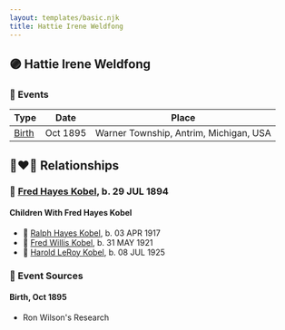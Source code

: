 ```yaml
---
layout: templates/basic.njk
title: Hattie Irene Weldfong
---
```

## 🟣 Hattie Irene Weldfong

### 📆 Events

Type | Date | Place
------ | ------ | ------
[Birth](#event-6f046813-9fe4-4f09-953c-1d8e9fd58c93) | Oct 1895 | Warner Township, Antrim, Michigan, USA

## 👩‍❤️‍👨 Relationships

### 🔵 [Fred Hayes Kobel](/people/1/1672312), b. 29 JUL 1894

#### Children With Fred Hayes Kobel
* 🔵 [Ralph Hayes Kobel](/people/7/77168350), b. 03 APR 1917
* 🔵 [Fred Willis Kobel](/people/5/51851068), b. 31 MAY 1921
* 🔵 [Harold LeRoy Kobel](/people/6/65495296), b. 08 JUL 1925
### 📰 Event Sources

#### <a id="event-6f046813-9fe4-4f09-953c-1d8e9fd58c93"></a> Birth, Oct 1895
* Ron Wilson's Research